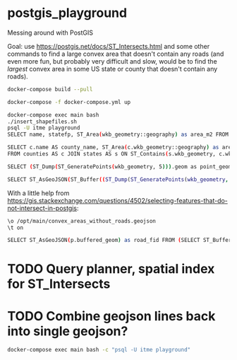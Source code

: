 # postgis_playground

Messing around with PostGIS

Goal: use https://postgis.net/docs/ST_Intersects.html
and some other commands to find a large convex area that doesn't contain any roads
(and even more fun, but probably very difficult and slow, would be to find the
_largest_ convex area in some US state or county that doesn't contain any roads).

```bash
docker-compose build --pull
```

```bash
docker-compose -f docker-compose.yml up
```

```bash
docker-compose exec main bash
./insert_shapefiles.sh
psql -U itme playground
SELECT name, statefp, ST_Area(wkb_geometry::geography) as area_m2 FROM states LIMIT 3;
```

```bash
SELECT c.name AS county_name, ST_Area(c.wkb_geometry::geography) as area_m2
FROM counties AS c JOIN states AS s ON ST_Contains(s.wkb_geometry, c.wkb_geometry) WHERE s.name = 'Illinois' LIMIT 3;
```

```bash
SELECT (ST_Dump(ST_GeneratePoints(wkb_geometry, 5))).geom as point_geom FROM counties AS c WHERE c.geoid = '06027';
```

```bash
SELECT ST_AsGeoJSON(ST_Buffer((ST_Dump(ST_GeneratePoints(wkb_geometry, 5))).geom::geography, 500)) as point_geom FROM counties AS c WHERE c.geoid = '06027';
```

With a little help from https://gis.stackexchange.com/questions/4502/selecting-features-that-do-not-intersect-in-postgis:

```bash
\o /opt/main/convex_areas_without_roads.geojson
\t on

SELECT ST_AsGeoJSON(p.buffered_geom) as road_fid FROM (SELECT ST_Buffer((ST_Dump(ST_GeneratePoints(wkb_geometry, 100))).geom::geography, 4000) as buffered_geom FROM counties AS c WHERE c.geoid = '06027') AS p LEFT JOIN roads as r ON ST_Intersects(p.buffered_geom::geography, r.wkb_geometry::geography) WHERE r.ogc_fid IS NULL;
```

# TODO Query planner, spatial index for ST_Intersects
# TODO Combine geojson lines back into single geojson?

```bash
docker-compose exec main bash -c "psql -U itme playground"
```
